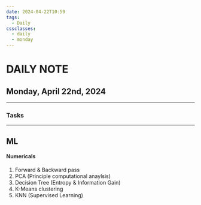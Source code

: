 ```yaml
---
date: 2024-04-22T10:59
tags:
  - Daily
cssclasses:
  - daily
  - monday
---
```

# DAILY NOTE
## Monday, April 22nd, 2024
***
### Tasks
***
## ML
#### Numericals
1. Forward & Backward pass
2. PCA (Principle computational anaylsis)
3. Decision Tree (Entropy & Information Gain)
4. K-Means clustering
5. KNN (Supervised Learning)
